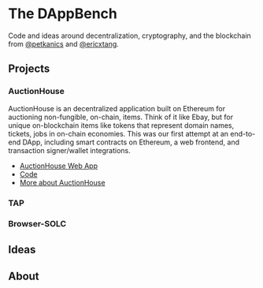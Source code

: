 # The DAppBench

Code and ideas around decentralization, cryptography, and the blockchain from [@petkanics](http://twitter.com/petkanics) and [@ericxtang](http://twitter.com/ericxtang). 

## Projects

### AuctionHouse

AuctionHouse is an decentralized application built on Ethereum for auctioning non-fungible, on-chain, items. Think of it like Ebay, but for unique on-blockchain items like tokens that represent domain names, tickets, jobs in on-chain economies. This was our first attempt at an end-to-end DApp, including smart contracts on Ethereum, a web frontend, and transaction signer/wallet integrations.

- [AuctionHouse Web App](http://auctionhouse.dappbench.com)
- [Code](http://github.com/dob/auctionhouse)
- [More about AuctionHouse](https://medium.com/@petkanics/introducing-auctionhouse-an-ethereum-dapp-for-auctioning-on-chain-goods-c91244bde469#.jvaeggujz)

### TAP

### Browser-SOLC

## Ideas

## About
